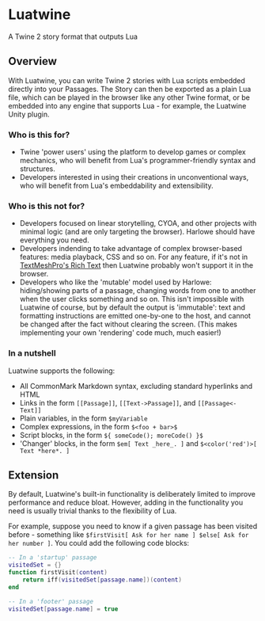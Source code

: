 # Luatwine
A Twine 2 story format that outputs Lua

## Overview

With Luatwine, you can write Twine 2 stories with Lua scripts embedded directly into your Passages. The Story can then be exported as a plain Lua file, which can be played in the browser like any other Twine format, or be embedded into any engine that supports Lua - for example, the Luatwine Unity plugin.

### Who is this for?

* Twine 'power users' using the platform to develop games or complex mechanics, who will benefit from Lua's programmer-friendly syntax and structures.
* Developers interested in using their creations in unconventional ways, who will benefit from Lua's embeddability and extensibility.

### Who is this not for?

* Developers focused on linear storytelling, CYOA, and other projects with minimal logic (and are only targeting the browser). Harlowe should have everything you need.
* Developers indending to take advantage of complex browser-based features: media playback, CSS and so on. For any feature, if it's not in [TextMeshPro's Rich Text](http://digitalnativestudios.com/textmeshpro/docs/rich-text/) then Luatwine probably won't support it in the browser.
* Developers who like the 'mutable' model used by Harlowe: hiding/showing parts of a passage, changing words from one to another when the user clicks something and so on. This isn't impossible with Luatwine of course, but by default the output is 'immutable': text and formatting instructions are emitted one-by-one to the host, and cannot be changed after the fact without clearing the screen. (This makes implementing your own 'rendering' code much, much easier!)

### In a nutshell

Luatwine supports the following:
* All CommonMark Markdown syntax, excluding standard hyperlinks and HTML
* Links in the form `[[Passage]]`, `[[Text->Passage]]`, and `[[Passage<-Text]]`
* Plain variables, in the form `$myVariable`
* Complex expressions, in the form `$<foo + bar>$`
* Script blocks, in the form `${ someCode(); moreCode() }$`
* 'Changer' blocks, in the form `$em[ Text _here_. ]` and `$<color('red')>[ Text *here*. ]`

## Extension

By default, Luatwine's built-in functionality is deliberately limited to improve performance and reduce bloat. However, adding in the functionality you need is usually trivial thanks to the flexibility of Lua.

For example, suppose you need to know if a given passage has been visited before - something like `$firstVisit[ Ask for her name ] $else[ Ask for her number ]`. You could add the following code blocks:
```lua
-- In a 'startup' passage
visitedSet = {}
function firstVisit(content)
    return iff(visitedSet[passage.name])(content)
end

-- In a 'footer' passage
visitedSet[passage.name] = true
```
